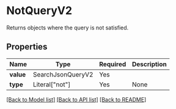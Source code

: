 # NotQueryV2

Returns objects where the query is not satisfied.

## Properties
| Name | Type | Required | Description |
| ------------ | ------------- | ------------- | ------------- |
**value** | SearchJsonQueryV2 | Yes |  |
**type** | Literal["not"] | Yes | None |


[[Back to Model list]](../../README.md#models-v1-link) [[Back to API list]](../../README.md#documentation-for-api-endpoints) [[Back to README]](../../README.md)
